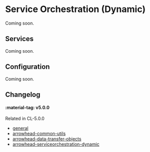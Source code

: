 # Service Orchestration (Dynamic)

Coming soon.

## Services

Coming soon.

## Configuration

Coming soon.

## Changelog

#### :material-tag: v5.0.0 

Related in CL-5.0.0

- [general](../general/changelogs/cl500.md#general)
- [arrowhead-common-utils](../general/changelogs/cl500.md#arrowhead-common-utils)
- [arrowhead-data-transfer-objects](../general/changelogs/cl500.md#arrowhead-data-transfer-objects)
- [arrowhead-serviceorchestration-dynamic](../general/changelogs/cl500.md#arrowhead-serviceorchestration-dynamic)